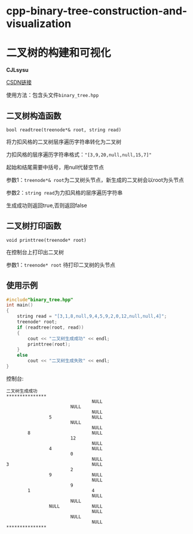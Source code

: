 # cpp-binary-tree-construction-and-visualization
# 二叉树的构建和可视化

__CJLsysu__

[CSDN链接](https://blog.csdn.net/m0_73571517/article/details/128677617)

使用方法：包含头文件`binary_tree.hpp`

## 二叉树构造函数

`bool readtree(treenode*& root, string read)`

将力扣风格的二叉树层序遍历字符串转化为二叉树

力扣风格的层序遍历字符串格式：`"[3,9,20,null,null,15,7]"`

起始和结尾需要中括号，用null代替空节点

参数1：`treenode*& root`为二叉树头节点，新生成的二叉树会以root为头节点

参数2：`string read`为力扣风格的层序遍历字符串

生成成功则返回true,否则返回false


## 二叉树打印函数

`void printtree(treenode* root)`

在控制台上打印出二叉树

参数1：`treenode* root`  待打印二叉树的头节点

## 使用示例

```cpp
#include"binary_tree.hpp"
int main()
{
	string read = "[3,1,8,null,9,4,5,9,2,0,12,null,null,4]";
	treenode* root;
	if (readtree(root, read))
	{
		cout << "二叉树生成成功" << endl;
		printtree(root);
	}
	else
		cout << "二叉树生成失败" << endl;
}
```

控制台:

```
二叉树生成成功
***************
                                NULL
                        NULL
                                NULL
                5               NULL
                        NULL
                                NULL
        8                       NULL
                        12
                                NULL
                4               NULL
                        0
                                NULL
3                               NULL
                        2
                9               NULL
                                NULL
                        9
        1                       4
                                NULL
                        NULL
                NULL            NULL
                                NULL
                        NULL
                                NULL
***************
```

